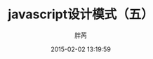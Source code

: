 ---
title: javascript设计模式（五）
author: 胖芮
avatar: /images/pangrui.png
authorLink: 'http://www.ruizhengyun.cn/about/'
authorAbout: 'http://www.ruizhengyun.cn'
authorDesc: 不论我码不码代码，我都是一枚快乐的前端
categories: 前端
photos: /img/2015/javascript.jpeg
abbrlink: cee43166
date: 2015-02-02 13:19:59
tags: 
- javascript
- 设计模式
keywords:
description: 面向对象编程
---